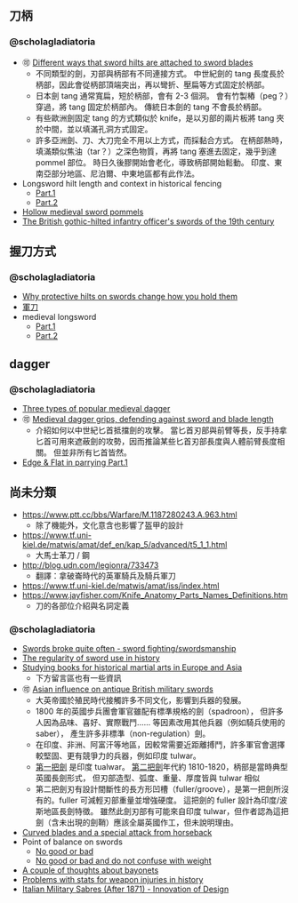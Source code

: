 刀柄
----

### @scholagladiatoria ###

* :accept: [Different ways that sword hilts are attached to sword blades ](https://www.youtube.com/watch?v=XUL80bbJMOI)
	* 不同類型的劍，刃部與柄部有不同連接方式。
		中世紀劍的 tang 長度長於柄部，因此會從柄部頂端突出，再以彎折、壓扁等方式固定於柄部。
	* 日本劍 tang 通常寬扁，短於柄部，會有 2-3 個洞。
		會有竹製樁（peg？）穿過，將 tang 固定於柄部內。
		傳統日本劍的 tang 不會長於柄部。
	* 有些歐洲劍固定 tang 的方式類似於 knife，是以刃部的兩片板將 tang 夾於中間，並以填滿孔洞方式固定。
	* 許多亞洲劍、刀、大刀完全不用以上方式，而採黏合方式。
		在柄部熱時，填滿類似焦油（tar？）之深色物質，再將 tang 塞進去固定，幾乎到達 pommel 部位。
		時日久後膠開始會老化，導致柄部開始鬆動。
		印度、東南亞部分地區、尼泊爾、中東地區都有此作法。
* Longsword hilt length and context in historical fencing
	* [Part.1](https://www.youtube.com/watch?v=AdnIQljDw-g)
	* [Part.2](https://www.youtube.com/watch?v=V6pPuhmcxKo)
* [Hollow medieval sword pommels](https://www.youtube.com/watch?v=NaQPlBklhEk)
* [The British gothic-hilted infantry officer's swords of the 19th century](https://www.youtube.com/watch?v=3U9VZLMV-SA)


握刀方式
--------

### @scholagladiatoria ###

* [Why protective hilts on swords change how you hold them](https://www.youtube.com/watch?v=K0Mxb1U9H_4)
* [軍刀](https://www.youtube.com/watch?v=OvIFi1jitS0)
* medieval longsword
	* [Part.1](https://www.youtube.com/watch?v=Q1_9ZhpzX-4)
	* [Part.2](https://www.youtube.com/watch?v=0t1h_fVutw4)


dagger
------

### @scholagladiatoria ###

* [Three types of popular medieval dagger](https://www.youtube.com/watch?v=71GQRVob6KY)
* :accept: [Medieval dagger grips, defending against sword and blade length](https://www.youtube.com/watch?v=mToGc2RM3kA)
	* 介紹如何以中世紀匕首抵擋劍的攻擊。
		當匕首刃部與前臂等長，反手持拿匕首可用來遮蔽劍的攻勢，因而推論某些匕首刃部長度與人體前臂長度相關。
		但並非所有匕首皆然。
* [Edge & Flat in parrying Part.1](https://www.youtube.com/watch?v=ZeDFc2QQ-XU)


尚未分類
--------

* https://www.ptt.cc/bbs/Warfare/M.1187280243.A.963.html
	* 除了機能外，文化意含也影響了盔甲的設計
* https://www.tf.uni-kiel.de/matwis/amat/def_en/kap_5/advanced/t5_1_1.html
	* 大馬士革刀 / 鋼
* http://blog.udn.com/legionra/733473
	* 翻譯：拿破崙時代的英軍騎兵及騎兵軍刀
* https://www.tf.uni-kiel.de/matwis/amat/iss/index.html
* https://www.jayfisher.com/Knife_Anatomy_Parts_Names_Definitions.htm
	* 刀的各部位介紹與名詞定義


### @scholagladiatoria ###

* [Swords broke quite often - sword fighting/swordsmanship](https://www.youtube.com/watch?v=meln41VHxqs)
* [The regularity of sword use in history](https://www.youtube.com/watch?v=0_Afv2slSIs)
* [Studying books for historical martial arts in Europe and Asia](https://www.youtube.com/watch?v=bWqsr8wzsYU)
	* 下方留言區也有一些資訊
* :accept: [Asian influence on antique British military swords](https://www.youtube.com/watch?v=Fng9BFgYGog)
	* 大英帝國於殖民時代接觸許多不同文化，影響到兵器的發展。
	* 1800 年的英國步兵團會軍官雖配有標準規格的劍（spadroon），
		但許多人因為品味、喜好、實際戰鬥...... 等因素改用其他兵器（例如騎兵使用的 saber），
		產生許多非標準（non-regulation）劍。
	* 在印度、非洲、阿富汗等地區，因較常需要近距離搏鬥，許多軍官會選擇較堅固、更有競爭力的兵器，例如印度 tulwar。
	* [第一把劍](https://youtu.be/Fng9BFgYGog?t=198) 是印度 tualwar。
		[第二把劍](https://youtu.be/Fng9BFgYGog?t=219)年代約 1810-1820，柄部是當時典型英國長劍形式，
		但刃部造型、弧度、重量、厚度皆與 tulwar 相似
	* 第二把劍刃有設計間斷性的長方形凹槽（fuller/groove），是第一把劍所沒有的。fuller 可減輕刃部重量並增強硬度。
		這把劍的 fuller 設計為印度/波斯地區長劍特徵。
		雖然此劍刃部有可能來自印度 tulwar，但作者認為這把劍（含未出現的劍鞘）應該全屬英國作工，但未說明理由。
* [Curved blades and a special attack from horseback](https://www.youtube.com/watch?v=GX8Z1pMikes)
* Point of balance on swords
	* [No good or bad](https://www.youtube.com/watch?v=Y40snITLi6o)
	* [No good or bad and do not confuse with weight](https://www.youtube.com/watch?v=L-fGjUUZV5g)
* [A couple of thoughts about bayonets](https://www.youtube.com/watch?v=2Nc7UNFN3bM)
* [Problems with stats for weapon injuries in history](https://www.youtube.com/watch?v=6QaFSOta0Lw)
* [Italian Military Sabres (After 1871) - Innovation of Design](https://www.youtube.com/watch?v=XMPLVHYHjCc)
